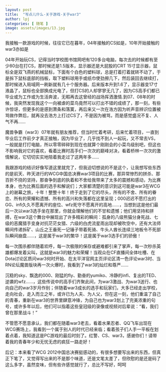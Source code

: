 ```yaml
---
layout: post
title:  "写点儿什么-关于游戏-关于war3"
author: lpj
categories: [ 随笔 ]
image: assets/images/13.jpg
---
```


我接触一款游戏的时候，往往它已在暮年，04年接触的CS如是，10年开始接触的war3亦如是
 
04年开始玩CS，记得当时学校图书馆网吧有120多台电脑，每次去的时候都有至少80台在打CS，那时候还是1.5版本，显示器还是大屁股的CRT 15寸显示器，鼠标全是双飞燕的机械鼠标，下面有个白色的塑料球，总是打着打着就转不动了，于是拆下鼠标底部的挡板，取下塑料球用手或纸巾使劲擦几下，然后装回去继续打，那时候进入局域网一刷新就有几十个服务器。后来版本升到1.6了，显示器变17寸液晶了，鼠标也全部换成光电了，但打CS的人却寥寥无几了，因为CS高手们都已毕业或为工作或为生活奔波，无暇再去这曾经的战场挥洒激情.到07、08年的时候，我突然发现我这个一向被虐的菜鸟竟然可以打出不错的成绩了，那一刻，有些许惊讶，但更多的是感到萧条和落寞，再后来又一次在浩方因为听声音辨识位置被骂做作弊后，就再没去浩方上打过CS了，不是因为被骂，而是感觉盛况不复、人气不再……
 
魔兽争霸（war3）07年就有朋友推荐，但当时忙着考研，后来忙着项目，一直到毕业后工作前夕才真正接触，因为毕业了，几乎找不到人一起玩，又不常去VS，一般就是打打电脑，所以零零碎碎到现在也就算个刚刚会的小菜鸟级别吧，但这也不影响我对它的喜欢，看着比赛时高手们一次次的巅峰对决，看着桥林一次次的激情解说，它切切实实地陪着我走过了这两年多……
 
我跟游戏的结识好像写道这里就完了，但我迫切想说的不是这个，让我想写些东西的是前天、昨天进行的WCG中国总决赛war3项目的比赛，那异常惨烈的拼杀、那百折不挠的坚持，那奋争到底的执着和不舍给我带来了太多的震撼和感动，为比赛本身，也为比赛后面的选手和解说们；大家都清楚的意识到这可能是war3在WCG上的谢幕之旅，十年！整整十年！终于走到了它的尽头，所有的不舍、所有的眷恋、所有的荣耀和遗憾、所有的高兴和失落都在这里呈现；000迟迟不愿打出的GG、infi久久不愿离开的座位、wfz死守不愿离开的高地……，当想到这是他们最后一次以war3选手坐在那里，你就会理解他们的不甘和遗憾；他们用坚持和拼搏，在war3这个舞台中展现出了许多精彩的瞬间：孤身的八级熊猫分身死战、七级的恶魔猎手变身对抗茫茫女猎、六级的白虎流星雨出现却被吹空中，还有大法师瞬间传递拆矿、山丘之王垂死一记锤子带着死骑、牛头人酋长连续三地板令不死部队瞬间崩盘……，这是属于war3的繁华！这是属于war3选手们的骄傲！
 
每一次围杀都伴随着欢呼，每一次极限的保存或避难都引来了掌声，每一次秒杀英雄都爆发着尖叫，这就是war3的魅力和荣耀！当观众在CF直播间全体吐槽、在Dota讨论区质问war3何时开始、在太平洋官网主页评论区清一色评论war3时、当RN论坛魔兽版块再一次火爆时，我看到了war3的灿烂和尊严……
 
沉稳的sky、飘逸的000、刚猛的fly、勤奋的yumiko、冷静的infi、复出的TED、逆袭的wfz……，这些传说中的高手们齐聚此间，为war3激战、为war3送行、也向自己的war3岁月作别；伴随着war3成长的选手和玩家们，大多已经走出学校，走向社会，走入而立之年，或许已为人夫、为人父，但在这一刻，他们重温了自己的青春，重新在war3的世界里肆意冲锋，为自己也为war3划上了完美浓重的句号，或许多年以后，他们可以指着这些皇冠级的录像或视频对后辈说：“看，我们曾在那里战斗！”
 
不管愿不愿意承认，我们都在随着war3老去，看着水果忍者、QQ飞车出现在WCG赛场上，我看到一个属于别人的时代已经来临；看着孩子们人手一平板在划着点着，我知道这是PC游戏的最后时刻了。红警、CS、war3，感谢你们！请带着我的青春年少和无忧无虑的疯狂一路走好！
 
后记：本来看了WCG 2012中国总决赛挺感动的，有很多想要写出来的东西，但真正下笔了，又觉得写出来的不是那个味道，还是文笔太差了，但欣慰的是还是码了这么多字，虽然变味，但有些许感觉就行了，总比不写好，呵呵

